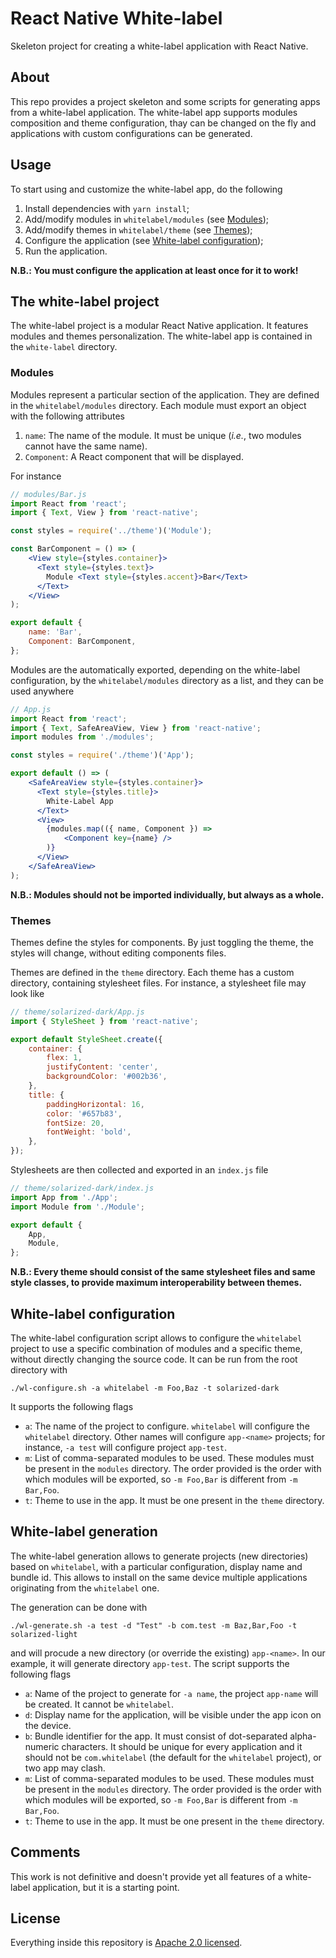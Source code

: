 # React Native White-label

Skeleton project for creating a white-label application with React Native.

## About

This repo provides a project skeleton and some scripts for generating apps from
a white-label application. The white-label app supports modules composition and
theme configuration, thay can be changed on the fly and applications with custom
configurations can be generated.

## Usage

To start using and customize the white-label app, do the following

1. Install dependencies with `yarn install`;
2. Add/modify modules in `whitelabel/modules` (see [Modules](#modules));
3. Add/modify themes in `whitelabel/theme` (see [Themes](#themes));
4. Configure the application (see [White-label configuration](#white-label-configuration));
5. Run the application.

__N.B.: You must configure the application at least once for it to work!__

## The white-label project

The white-label project is a modular React Native application. It features
modules and themes personalization. The white-label app is contained in the
`white-label` directory.

### Modules

Modules represent a particular section of the application. They are defined in
the `whitelabel/modules` directory. Each module must export an object with the
following attributes

1. `name`: The name of the module. It must be unique (_i.e._, two modules cannot
have the same name).
2. `Component`: A React component that will be displayed.

For instance
```jsx
// modules/Bar.js
import React from 'react';
import { Text, View } from 'react-native';

const styles = require('../theme')('Module');

const BarComponent = () => (
    <View style={styles.container}>
      <Text style={styles.text}>
        Module <Text style={styles.accent}>Bar</Text>
      </Text>
    </View>
);

export default {
    name: 'Bar',
    Component: BarComponent,
};
```

Modules are the automatically exported, depending on the white-label
configuration, by the `whitelabel/modules` directory as a list, and they can be
used anywhere
```jsx
// App.js
import React from 'react';
import { Text, SafeAreaView, View } from 'react-native';
import modules from './modules';

const styles = require('./theme')('App');

export default () => (
    <SafeAreaView style={styles.container}>
      <Text style={styles.title}>
        White-Label App
      </Text>
      <View>
        {modules.map(({ name, Component }) =>
            <Component key={name} />
        )}
      </View>
    </SafeAreaView>
);
```

__N.B.: Modules should not be imported individually, but always as a whole.__

### Themes

Themes define the styles for components. By just toggling the theme, the styles
will change, without editing components files.

Themes are defined in the `theme` directory. Each theme has a custom directory,
containing stylesheet files. For instance, a stylesheet file may look like
```jsx
// theme/solarized-dark/App.js
import { StyleSheet } from 'react-native';

export default StyleSheet.create({
    container: {
        flex: 1,
        justifyContent: 'center',
        backgroundColor: '#002b36',
    },
    title: {
        paddingHorizontal: 16,
        color: '#657b83',
        fontSize: 20,
        fontWeight: 'bold',
    },
});
```

Stylesheets are then collected and exported in an `index.js` file
```jsx
// theme/solarized-dark/index.js
import App from './App';
import Module from './Module';

export default {
    App,
    Module,
};
```


__N.B.: Every theme should consist of the same stylesheet files and same style
classes, to provide maximum interoperability between themes.__

## White-label configuration

The white-label configuration script allows to configure the `whitelabel`
project to use a specific combination of modules and a specific theme, without
directly changing the source code. It can be run from the root directory with
```
./wl-configure.sh -a whitelabel -m Foo,Baz -t solarized-dark
```

It supports the following flags
* `a`: The name of the project to configure. `whitelabel` will configure the
`whitelabel` directory. Other names will configure `app-<name>` projects; for
instance, `-a test` will configure project `app-test`.
* `m`: List of comma-separated modules to be used. These modules must be present
in the `modules` directory. The order provided is the order with which modules
will be exported, so `-m Foo,Bar` is different from `-m Bar,Foo`.
* `t`: Theme to use in the app. It must be one present in the `theme` directory.

## White-label generation

The white-label generation allows to generate projects (new directories) based
on `whitelabel`, with a particular configuration, display name and bundle id.
This allows to install on the same device multiple applications originating from
the `whitelabel` one.

The generation can be done with
```
./wl-generate.sh -a test -d "Test" -b com.test -m Baz,Bar,Foo -t solarized-light
```

and will procude a new directory (or override the existing) `app-<name>`. In our
example, it will generate directory `app-test`. The script supports the
following flags
* `a`: Name of the project to generate for `-a name`, the project `app-name`
will be created. It cannot be `whitelabel`.
* `d`: Display name for the application, will be visible under the app icon on
the device.
* `b`: Bundle identifier for the app. It must consist of dot-separated
alpha-numeric characters. It should be unique for every application and it
should not be `com.whitelabel` (the default for the `whitelabel` project), or
two app may clash.
* `m`: List of comma-separated modules to be used. These modules must be present
in the `modules` directory. The order provided is the order with which modules
will be exported, so `-m Foo,Bar` is different from `-m Bar,Foo`.
* `t`: Theme to use in the app. It must be one present in the `theme` directory.

## Comments

This work is not definitive and doesn't provide yet all features of a
white-label application, but it is a starting point.

## License

Everything inside this repository is [Apache 2.0 licensed](./LICENSE).